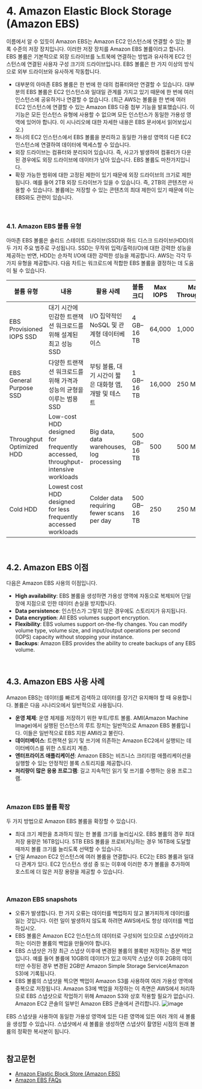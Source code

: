 # 4. Amazon Elastic Block Storage (Amazon EBS)
이름에서 알 수 있듯이 Amazon EBS는 Amazon EC2 인스턴스에 연결할 수 있는 블록 수준의 저장 장치입니다. 이러한 저장 장치를 Amazon EBS 볼륨이라고 합니다. EBS 볼륨은 기본적으로 외장 드라이브를 노트북에 연결하는 방법과 유사하게 EC2 인스턴스에 연결된 사용자 구성 크기의 드라이브입니다. EBS 볼륨은 한 가지 이상의 방식으로 외부 드라이브와 유사하게 작동합니다.

* 대부분의 아마존 EBS 볼륨은 한 번에 한 대의 컴퓨터와만 연결할 수 있습니다. 대부분의 EBS 볼륨은 EC2 인스턴스와 일대일 관계를 가지고 있기 때문에 한 번에 여러 인스턴스에 공유하거나 연결할 수 없습니다. (최근 AWS는 볼륨을 한 번에 여러 EC2 인스턴스에 연결할 수 있는 Amazon EBS 다중 첨부 기능을 발표했습니다. 이 기능은 모든 인스턴스 유형에 사용할 수 없으며 모든 인스턴스가 동일한 가용성 영역에 있어야 합니다. 이 시나리오에 대한 자세한 내용은 EBS 문서에서 읽어보십시오.)
* 하나의 EC2 인스턴스에서 EBS 볼륨을 분리하고 동일한 가용성 영역의 다른 EC2 인스턴스에 연결하여 데이터에 액세스할 수 있습니다.
* 외장 드라이브는 컴퓨터와 분리되어 있습니다. 즉, 사고가 발생하여 컴퓨터가 다운된 경우에도 외장 드라이브에 데이터가 남아 있습니다. EBS 볼륨도 마찬가지입니다.
* 확장 가능한 범위에 대한 고정된 제한이 있기 때문에 외장 드라이브의 크기로 제한됩니다. 예를 들어 2TB 외장 드라이브가 있을 수 있습니다. 즉, 2TB의 콘텐츠만 사용할 수 있습니다. 볼륨에는 저장할 수 있는 콘텐츠의 최대 제한이 있기 때문에 이는 EBS와도 관련이 있습니다.
</br>

### 4.1. Amazon EBS 볼륨 유형
아마존 EBS 볼륨은 솔리드 스테이트 드라이브(SSD)와 하드 디스크 드라이브(HDD)의 두 가지 주요 범주로 구성됩니다. SSD는 무작위 입력/출력(I/O)에 대한 강력한 성능을 제공하는 반면, HDD는 순차적 I/O에 대한 강력한 성능을 제공합니다. AWS는 각각 두 가지 유형을 제공합니다.
다음 차트는 워크로드에 적합한 EBS 볼륨을 결정하는 데 도움이 될 수 있습니다.
<table>
  <thead>
    <tr>
      <th>
        볼륨 유형
      </th>
      <th>
        내용
      </th>
      <th>
        활용 사례
      </th>
      <th>
        볼륨 크디
      </th>
      <th>
        Max IOPS
      </th>
      <th>
        Max Throughput
      </th>
    </tr>
  </thead>
  <tbody>
	  <tr>
      <td>EBS Provisioned IOPS SSD</td>
      <td>대기 시간에 민감한 트랜잭션 워크로드를 위해 설계된 최고 성능 SSD</td>
      <td>I/O 집약적인 NoSQL 및 관계형 데이터베이스</td>
      <td>4 GB–16 TB</td>
      <td>64,000</td>
      <td>1,000 MB/s</td>
    </tr>
    <tr>
      <td>EBS General Purpose SSD</td>
      <td>다양한 트랜잭션 워크로드를 위해 가격과 성능의 균형을 이루는 범용 SSD</td>
      <td>부팅 볼륨, 대기 시간이 짧은 대화형 앱, 개발 및 테스트</td>
      <td>1 GB–16 TB</td>
      <td>16,000</td>
      <td>250 MB/s</td>
    </tr>
    <tr>
      <td>Throughput Optimized HDD</td>
      <td>Low-cost HDD designed for frequently accessed, throughput-intensive workloads</td>
      <td>Big data, data warehouses, log processing</td>
      <td>500 GB–16 TB</td>
      <td>500</td>
      <td>500 MB/s</td>
    </tr>
    <tr>
      <td>Cold HDD</td>
      <td>Lowest cost HDD designed for less frequently accessed workloads</td>
      <td>Colder data requiring fewer scans per day</td>
      <td>500 GB–16 TB</td>
      <td>250</td>
      <td>250 MB/s</td>
    </tr>
  </tbody>
</table>
</br>

## 4.2. Amazon EBS 이점
다음은 Amazon EBS 사용의 이점입니다.

* **High availability**: EBS 볼륨을 생성하면 가용성 영역에 자동으로 복제되어 단일 장애 지점으로 인한 데이터 손실을 방지합니다.
* **Data persistence**: 인스턴스가 그렇지 않은 경우에도 스토리지가 유지됩니다.
* **Data encryption**: All EBS volumes support encryption.
* **Flexibility**: EBS volumes support on-the-fly changes. You can modify volume type, volume size, and input/output operations per second (IOPS) capacity without stopping your instance.
* **Backups**: Amazon EBS provides the ability to create backups of any EBS volume.
</br>

## 4.3. Amazon EBS 사용 사례
Amazon EBS는 데이터를 빠르게 검색하고 데이터를 장기간 유지해야 할 때 유용합니다. 볼륨은 다음 시나리오에서 일반적으로 사용됩니다.

* **운영 체제**: 운영 체제를 저장하기 위한 부트/루트 볼륨. AMI(Amazon Machine Image)에서 실행된 인스턴스의 루트 장치는 일반적으로 Amazon EBS 볼륨입니다. 이들은 일반적으로 EBS 지원 AMI라고 불린다.
* **데이터베이스**: 트랜잭션 읽기 및 쓰기에 의존하는 Amazon EC2에서 실행되는 데이터베이스를 위한 스토리지 계층.
* **엔터프라이즈 애플리케이션**: Amazon EBS는 비즈니스 크리티컬 애플리케이션을 실행할 수 있는 안정적인 블록 스토리지를 제공합니다.
* **처리량이 많은 응용 프로그램**: 길고 지속적인 읽기 및 쓰기를 수행하는 응용 프로그램.
</br>

### Amazon EBS 볼륨 확장
두 가지 방법으로 Amazon EBS 볼륨을 확장할 수 있습니다.

* 최대 크기 제한을 초과하지 않는 한 볼륨 크기를 늘리십시오. EBS 볼륨의 경우 최대 저장 용량은 16TB입니다. 5TB EBS 볼륨을 프로비저닝하는 경우 16TB에 도달할 때까지 볼륨 크기를 늘리도록 선택할 수 있습니다.
* 단일 Amazon EC2 인스턴스에 여러 볼륨을 연결합니다. EC2는 EBS 볼륨과 일대다 관계가 있다. EC2 인스턴스 생성 중 또는 이후에 이러한 추가 볼륨을 추가하여 호스트에 더 많은 저장 용량을 제공할 수 있습니다.
</br>

### Amazon EBS snapshots
- 오류가 발생합니다. 한 가지 오류는 데이터를 백업하지 않고 불가피하게 데이터를 잃는 것입니다. 이런 일이 발생하지 않도록 하려면 AWS에서도 항상 데이터를 백업하십시오.
- EBS 볼륨은 Amazon EC2 인스턴스의 데이터로 구성되어 있으므로 스냅샷이라고 하는 이러한 볼륨의 백업을 만들어야 합니다.
- EBS 스냅샷은 가장 최근 스냅샷 이후에 변경된 볼륨의 블록만 저장하는 증분 백업입니다. 예를 들어 볼륨에 10GB의 데이터가 있고 마지막 스냅샷 이후 2GB의 데이터만 수정된 경우 변경된 2GB만 Amazon Simple Storage Service(Amazon S3)에 기록됩니다.
- EBS 볼륨의 스냅샷을 찍으면 백업이 Amazon S3를 사용하여 여러 가용성 영역에 중복으로 저장됩니다. Amazon S3에 백업을 저장하는 이 측면은 AWS에서 처리하므로 EBS 스냅샷으로 작업하기 위해 Amazon S3와 상호 작용할 필요가 없습니다. Amazon EC2 콘솔의 일부인 Amazon EBS 콘솔에서 관리합니다.
![image](https://github.com/user-attachments/assets/7607a5df-c53a-401c-9743-9362d070dc1e)

EBS 스냅샷을 사용하여 동일한 가용성 영역에 있든 다른 영역에 있든 여러 개의 새 볼륨을 생성할 수 있습니다. 스냅샷에서 새 볼륨을 생성하면 스냅샷이 촬영된 시점의 원래 볼륨의 정확한 복사본이 됩니다.
</br></br>


## 참고문헌
* [Amazon Elastic Block Store (Amazon EBS)](https://docs.aws.amazon.com/AWSEC2/latest/UserGuide/AmazonEBS.html)
* [Amazon EBS FAQs](https://aws.amazon.com/ebs/faqs/)
